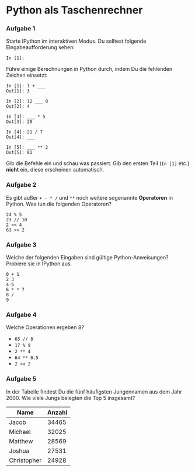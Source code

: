
# Python als Taschenrechner

### Aufgabe 1

Starte IPython im interaktiven Modus. Du solltest folgende Eingabeaufforderung sehen:

    In [1]:

Führe einige Berechnungen in Python durch, indem Du die fehlenden Zeichen einsetzt:

    In [1]: 1 + ___
    Out[1]: 3

    In [2]: 12 ___ 8
    Out[2]: 4

    In [3]: ___ * 5
    Out[3]: 20

    In [4]: 21 / 7
    Out[4]: ___

    In [5]: ___ ** 2
    Out[5]: 81

Gib die Befehle ein und schau was passiert. Gib den ersten Teil (`In [1]` etc.) **nicht** ein, diese erscheinen automatisch.


### Aufgabe 2

Es gibt außer `+ - * /` und `**` noch weitere sogenannte **Operatoren** in Python. Was tun die folgenden Operatoren?

    24 % 5
    23 // 10
    2 << 4
    63 >> 2

### Aufgabe 3

Welche der folgenden Eingaben sind gültige Python-Anweisungen? Probiere sie in IPython aus.

    0 + 1
    2 3
    4-5
    6 * * 7
    8 /
    9
    
### Aufgabe 4

Welche Operationen ergeben 8?

* `65 // 8`
* `17 % 9`
* `2 ** 4`
* `64 ** 0.5`
* `2 << 2`


### Aufgabe 5

In der Tabelle findest Du die fünf häufigsten Jungennamen aus dem Jahr 2000. Wie viele Jungs belegten die Top 5 insgesamt?

| Name | Anzahl |
|------|--------|
| Jacob | 34465 |
| Michael | 32025 |
| Matthew | 28569 |
| Joshua | 27531 |
| Christopher | 24928 |

